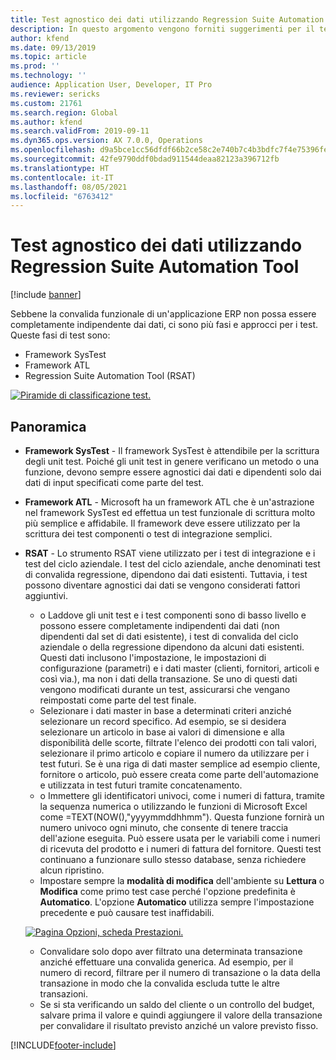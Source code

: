 ```yaml
---
title: Test agnostico dei dati utilizzando Regression Suite Automation Tool
description: In questo argomento vengono forniti suggerimenti per il test agnostico dei dati utilizzando Regression Suite Automation Tool.
author: kfend
ms.date: 09/13/2019
ms.topic: article
ms.prod: ''
ms.technology: ''
audience: Application User, Developer, IT Pro
ms.reviewer: sericks
ms.custom: 21761
ms.search.region: Global
ms.author: kfend
ms.search.validFrom: 2019-09-11
ms.dyn365.ops.version: AX 7.0.0, Operations
ms.openlocfilehash: d9a5bce1cc56dfdf66b2ce58c2e740b7c4b3bdfc7f4e75396fe5dc7cb931b6d0
ms.sourcegitcommit: 42fe9790ddf0bdad911544deaa82123a396712fb
ms.translationtype: HT
ms.contentlocale: it-IT
ms.lasthandoff: 08/05/2021
ms.locfileid: "6763412"
---
```

# <a name="data-agnostic-testing-using-the-regression-suite-automation-tool"></a>Test agnostico dei dati utilizzando Regression Suite Automation Tool

[!include [banner](../includes/banner.md)]

Sebbene la convalida funzionale di un'applicazione ERP non possa essere completamente indipendente dai dati, ci sono più fasi e approcci per i test. Queste fasi di test sono:  

- Framework SysTest
- Framework ATL
- Regression Suite Automation Tool (RSAT)

[![Piramide di classificazione test.](./media/rsat-data-agnostic-testing-01.PNG)](./media/rsat-data-agnostic-testing-01.PNG)

## <a name="overview"></a>Panoramica
-   **Framework SysTest** - Il framework SysTest è attendibile per la scrittura degli unit test. Poiché gli unit test in genere verificano un metodo o una funzione, devono sempre essere agnostici dai dati e dipendenti solo dai dati di input specificati come parte del test.
-   **Framework ATL** - Microsoft ha un framework ATL che è un'astrazione nel framework SysTest ed effettua un test funzionale di scrittura molto più semplice e affidabile. Il framework deve essere utilizzato per la scrittura dei test componenti o test di integrazione semplici.
-   **RSAT** - Lo strumento RSAT viene utilizzato per i test di integrazione e i test del ciclo aziendale. I test del ciclo aziendale, anche denominati test di convalida regressione, dipendono dai dati esistenti. Tuttavia, i test possono diventare agnostici dai dati se vengono considerati fattori aggiuntivi. 

    - o Laddove gli unit test e i test componenti sono di basso livello e possono essere completamente indipendenti dai dati (non dipendenti dal set di dati esistente), i test di convalida del ciclo aziendale o della regressione dipendono da alcuni dati esistenti. Questi dati inclusono l'impostazione, le impostazioni di configurazione (parametri) e i dati master (clienti, fornitori, articoli e così via.), ma non i dati della transazione. Se uno di questi dati vengono modificati durante un test, assicurarsi che vengano reimpostati come parte del test finale.
    - Selezionare i dati master in base a determinati criteri anziché selezionare un record specifico. Ad esempio, se si desidera selezionare un articolo in base ai valori di dimensione e alla disponibilità delle scorte, filtrate l'elenco dei prodotti con tali valori, selezionare il primo articolo e copiare il numero da utilizzare per i test futuri. Se è una riga di dati master semplice ad esempio cliente, fornitore o articolo, può essere creata come parte dell'automazione e utilizzata in test futuri tramite concatenamento. 
    - o Immettere gli identificatori univoci, come i numeri di fattura, tramite la sequenza numerica o utilizzando le funzioni di Microsoft Excel come =TEXT(NOW(),"yyyymmddhhmm"). Questa funzione fornirà un numero univoco ogni minuto, che consente di tenere traccia dell'azione eseguita. Può essere usata per le variabili come i numeri di ricevuta del prodotto e i numeri di fattura del fornitore. Questi test continuano a funzionare sullo stesso database, senza richiedere alcun ripristino.
    - Impostare sempre la **modalità di modifica** dell'ambiente su **Lettura** o **Modifica** come primo test case perché l'opzione predefinita è **Automatico**. L'opzione **Automatico** utilizza sempre l'impostazione precedente e può causare test inaffidabili. 
 
    [![Pagina Opzioni, scheda Prestazioni.](./media/rsat-data-agnostic-testing-02.PNG)](./media/rsat-data-agnostic-testing-02.PNG)
 
    - Convalidare solo dopo aver filtrato una determinata transazione anziché effettuare una convalida generica. Ad esempio, per il numero di record, filtrare per il numero di transazione o la data della transazione in modo che la convalida escluda tutte le altre transazioni. 
    - Se si sta verificando un saldo del cliente o un controllo del budget, salvare prima il valore e quindi aggiungere il valore della transazione per convalidare il risultato previsto anziché un valore previsto fisso. 
 


[!INCLUDE[footer-include](../../../includes/footer-banner.md)]